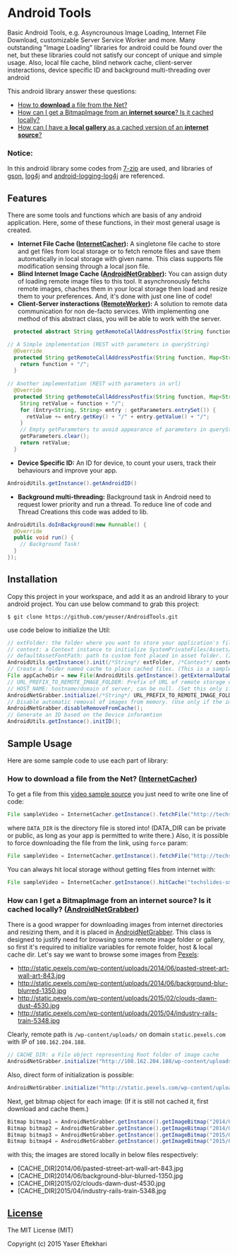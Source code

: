 # Android Tools
Basic Android Tools, e.g. Asyncrounous Image Loading, Internet File Download, customizable Server Service Worker and more.
Many outstanding "Image Loading" libraries for android could be found over the net, but these libraries could not satisfy our concept of unique and simple usage.
Also, local file cache, blind network cache, client-server insteractions, device specific ID and background multi-threading over android

This android library answer these questions:
* [How to <b>download</b> a file from the Net?](#how1)
* [How can I get a BitmapImage from an <b>internet source</b>? Is it cached locally?](#how2)
* [How can I have a <b>local gallery</b> as a cached version of an <b>internet source</b>?](#how3)

### Notice:
In this android library some codes from [7-zip](http://www.7-zip.org/sdk.html) are used, and libraries of  [gson](http://code.google.com/p/google-gson/), [log4j](http://logging.apache.org/log4j/) and [android-logging-log4j](http://code.google.com/p/android-logging-log4j) are referenced.

## Features
There are some tools and functions which are basis of any android application. Here, some of these functions, in their most general usage is created.

* <b>Internet File Cache ([InternetCacher](src/com/mixedpack/tools/android/InternetCacher.java)):</b>
A singletone file cache to store and get files from local storage or to fetch remote files and save them automatically in local storage with given name. This class supports file modification sensing through a local json file.
* <b>Blind Internet Image Cache ([AndroidNetGrabber](src/com/mixedpack/tools/android/AndroidNetGrabber.java)):</b>
You can assign duty of loading remote image files to this tool. It asynchronously fetchs remote images, chaches them in your local storage then load and resize them to your preferences. And, it's done with just one line of code!
* <b>Client-Server insteractions ([RemoteWorker](src/com/mixedpack/tools/RemoteWorker.java)):</b>
A solution to remote data communication for non de-facto services. With implementing one method of this abstract class, you will be able to work with the server.
```java
  protected abstract String getRemoteCallAddressPostfix(String function, Map<String, String> getParameters, Map<String, String> postParameters) throws IOException;

// A Simple implementation (REST with parameters in queryString)
  @Override
  protected String getRemoteCallAddressPostfix(String function, Map<String, String> getParameters, Map<String, String> postParameters) throws IOException {
    return function + "/";
  }
  
// Another implementation (REST with parameters in url)
  @Override
  protected String getRemoteCallAddressPostfix(String function, Map<String, String> getParameters, Map<String, String> postParameters) throws IOException {
    String retValue = function + "/";
    for (Entry<String, String> entry : getParameters.entrySet()) {
      retValue += entry.getKey() + "/" + entry.getValue() + "/";
    }
    // Empty getParameters to avoid appearance of parameters in queryString
    getParameters.clear();
    return retValue;
  }
```

* <b>Device Specific ID:</b>
An ID for device, to count your users, track their behaviours and improve your app.
```java
AndroidUtils.getInstance().getAndroidID()
```

* <b>Background multi-threading:</b>
Background task in Android need to request lower priority and run a thread. To reduce line of code and Thread Creations this code was added to lib.
```java 
AndroidUtils.doInBackground(new Runnable() {
  @Override
  public void run() {
    // Background Task!
  }
});
```

## Installation

Copy this project in your workspace, and add it as an android library to your android project.
You can use below command to grab this project:
```console
$ git clone https://github.com/yeuser/AndroidTools.git
```
use code below to initialize the Util:
```java
// extFolder: the folder where you want to store your application's files. (To hide your folder from user, start extFolder with a dot.)
// context: a Context instance to initialize SystemPrivateFiles/Assets/ThreadPolicy/SystemPreferences/ContactData
// defaultAssetFontPath: path to custom font placed in asset folder. (It could be null, but if #changeFont() is used an Exception arises)
AndroidUtils.getInstance().init(/*String*/ extFolder, /*Context*/ context, /*String*/ defaultAssetFontPath);
// Create a folder named cache to place cached files. (This is a sample, you can change it however you like.)
File appCacheDir = new File(AndroidUtils.getInstance().getExternalDataDir(), "cache");
// URL_PREFIX_TO_REMOTE_IMAGE_FOLDER: Prefix of URL of remote storage of images. (You can place IP of server here, and set HOST_NAME, to avoid unnecessary DNS resolution.)
// HOST_NAME: hostname/domain of server, can be null. (Set this only if you used IP of host in URL_PREFIX_TO_REMOTE_IMAGE_FOLDER)
AndroidNetGrabber.initialize(/*String*/ URL_PREFIX_TO_REMOTE_IMAGE_FOLDER, /*String*/ HOST_NAME, appCacheDir);
// Disable automatic removal of images from memory. (Use only if the images are small)
AndroidNetGrabber.disableRemoveFromCache();
// Generate an ID based on the Device inforamtion
AndroidUtils.getInstance().initID();
```

## Sample Usage

Here are some sample code to use each part of library:

### How to <b>download</b> a file from the Net? ([InternetCacher](src/com/mixedpack/tools/android/InternetCacher.java))
To get a file from this [video sample source](http://techslides.com/sample-webm-ogg-and-mp4-video-files-for-html5) you just need to write one line of code:
```java
File sampleVideo = InternetCacher.getInstance().fetchFile("http://techslides.com/demos/sample-videos/small.mp4", null, "techslides-small-sample.mp4", DATA_DIR);
```
where `DATA_DIR` is the directory file is stored into! (DATA_DIR can be private or public, as long as your app is permitted to write there.)
Also, it is possible to force downloading the file from the link, using `force` param:
```java
File sampleVideo = InternetCacher.getInstance().fetchFile("http://techslides.com/demos/sample-videos/small.mp4", null, "techslides-small-sample.mp4", DATA_DIR, true);
```

You can always hit local storage without getting files from internet with:
```java
File sampleVideo = InternetCacher.getInstance().hitCache("techslides-small-sample.mp4", DATA_DIR);
```

### How can I get a BitmapImage from an <b>internet source</b>? Is it cached locally? ([AndroidNetGrabber](src/com/mixedpack/tools/android/AndroidNetGrabber.java))
There is a good wrapper for downloading images from internet directories and resizing them, and it is placed in [AndroidNetGrabber](src/com/mixedpack/tools/android/AndroidNetGrabber.java).
This class is designed to justify need for browsing some remote image folder or gallery, so first it's required to initialize variables for remote folder, host & local cache dir.
Let's say we want to browse some images from [Pexels](http://www.pexels.com/):
+ http://static.pexels.com/wp-content/uploads/2014/06/pasted-street-art-wall-art-843.jpg
+ http://static.pexels.com/wp-content/uploads/2014/06/background-blur-blurred-1350.jpg
+ http://static.pexels.com/wp-content/uploads/2015/02/clouds-dawn-dust-4530.jpg
+ http://static.pexels.com/wp-content/uploads/2015/04/industry-rails-train-5348.jpg

Clearly, remote path is `/wp-content/uploads/` on domain `static.pexels.com` with IP of `108.162.204.188`.
```java
// CACHE_DIR: a File object representing Root folder of image cache
AndroidNetGrabber.initialize("http://108.162.204.188/wp-content/uploads/", "static.pexels.com", CACHE_DIR);
```
Also, direct form of initialization is possible:
```java
AndroidNetGrabber.initialize("http://static.pexels.com/wp-content/uploads/", null, CACHE_DIR);
```
Next, get bitmap object for each image: (If it is still not cached it, first download and cache them.)
```java
Bitmap bitmap1 = AndroidNetGrabber.getInstance().getImageBitmap("2014/06/pasted-street-art-wall-art-843.jpg", -1, -1);
Bitmap bitmap2 = AndroidNetGrabber.getInstance().getImageBitmap("2014/06/background-blur-blurred-1350.jpg", -1, -1);
Bitmap bitmap3 = AndroidNetGrabber.getInstance().getImageBitmap("2015/02/clouds-dawn-dust-4530.jpg", -1, -1);
Bitmap bitmap4 = AndroidNetGrabber.getInstance().getImageBitmap("2015/04/industry-rails-train-5348.jpg", -1, -1);
```
with this; the images are stored locally in below files respectively:
- [CACHE_DIR]2014/06/pasted-street-art-wall-art-843.jpg
- [CACHE_DIR]2014/06/background-blur-blurred-1350.jpg
- [CACHE_DIR]2015/02/clouds-dawn-dust-4530.jpg
- [CACHE_DIR]2015/04/industry-rails-train-5348.jpg


<!--
### How can I have a <b>local gallery</b> as a cached version of an <b>internet source</b>? ([AndroidNetGrabber](src/com/mixedpack/tools/android/AndroidNetGrabber.java))
-->

<!--
### <b>Client-Server insteractions ([RemoteWorker](src/com/mixedpack/tools/RemoteWorker.java))</b>
-->

<!-- ## [Changelog](CHANGELOG.md) -->

## [License](LICENSE)
The MIT License (MIT)

Copyright (c) 2015 Yaser Eftekhari

